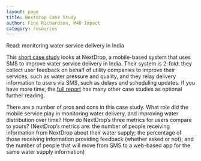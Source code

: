 ```yaml
---
layout: page
title: Nextdrop Case Study
author: Finn Richardson, M4D Impact
category: resources
---
```

Read: monitoring water service delivery in India

This [short case study](http://simlab.org/resources/coursem4cso/files/Next%20Drop%20Case%20Study.pdf) looks at NextDrop, a mobile-based system that uses SMS to improve water service delivery in India.  Their system is 2-fold: they collect user feedback on behalf of utility companies to improve their services, such as water pressure and quality, and they relay delivery information to users via SMS, such as delays and scheduling updates. If you have more time, the [full report](http://simlab.org/resources/coursem4cso/files/M4D+Impact_Case+Study+Booklet+2014.pdf) has many other case studies as optional further reading.

There are a number of pros and cons in this case study. What role did the mobile service play in monitoring water delivery, and improving water distribution over time? How do NextDrop’s three metrics for users compare to yours? (NextDrop’s metrics are: the number of people receiving information from NextDrop about their water supply; the percentage of those receiving information providing feedback (whether asked or not); and the number of people that will move from SMS to a web-based app for the same water supply information)
